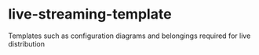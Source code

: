 # live-streaming-template
Templates such as configuration diagrams and belongings required for live distribution
